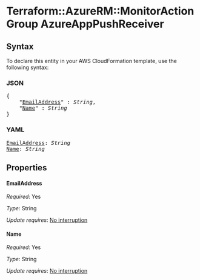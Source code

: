 # Terraform::AzureRM::MonitorActionGroup AzureAppPushReceiver

## Syntax

To declare this entity in your AWS CloudFormation template, use the following syntax:

### JSON

<pre>
{
    "<a href="#emailaddress" title="EmailAddress">EmailAddress</a>" : <i>String</i>,
    "<a href="#name" title="Name">Name</a>" : <i>String</i>
}
</pre>

### YAML

<pre>
<a href="#emailaddress" title="EmailAddress">EmailAddress</a>: <i>String</i>
<a href="#name" title="Name">Name</a>: <i>String</i>
</pre>

## Properties

#### EmailAddress

_Required_: Yes

_Type_: String

_Update requires_: [No interruption](https://docs.aws.amazon.com/AWSCloudFormation/latest/UserGuide/using-cfn-updating-stacks-update-behaviors.html#update-no-interrupt)

#### Name

_Required_: Yes

_Type_: String

_Update requires_: [No interruption](https://docs.aws.amazon.com/AWSCloudFormation/latest/UserGuide/using-cfn-updating-stacks-update-behaviors.html#update-no-interrupt)

